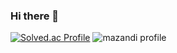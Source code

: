### Hi there 👋
  <div align=center>
	
	
  </div>
  
  [![Solved.ac Profile](http://mazassumnida.wtf/api/generate_badge?boj=sunday0516)](https://solved.ac/sunday0516)
  ![mazandi profile](http://mazandi.herokuapp.com/api?handle=sunday0516&theme=warm)
